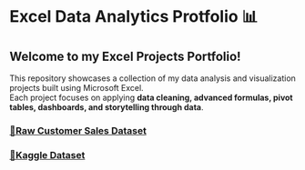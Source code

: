 # Excel Data Analytics Protfolio 📊
## Welcome to my **Excel Projects Portfolio!**
This repository showcases a collection of my data analysis and visualization projects built using Microsoft Excel.  
Each project focuses on applying **data cleaning, advanced formulas, pivot tables, dashboards, and storytelling through data**.
### [🔗Raw Customer Sales Dataset](https://github.com/giomusyaffa/Excel/blob/e59c96e7f3ace8633a3d397ce36aa82542416e33/Customer%20Sale%20Dataset%20for%20Visualization.csv)
### [🔗Kaggle Dataset](https://www.kaggle.com/datasets/atulkgoyl/customer-sale-dataset-for-visualization/data)
